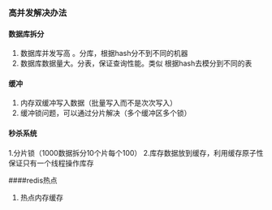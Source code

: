 ### 高并发解决办法

#### 数据库拆分

1. 数据库并发写高 。分库，根据hash分不到不同的机器
2. 数据库数据量大。分表，保证查询性能。类似 根据hash去模分到不同的表

#### 缓冲

1. 内存双缓冲写入数据（批量写入而不是次次写入）
2. 缓冲锁问题，可以通过分片解决（多个缓冲区多个锁）


#### 秒杀系统
1.分片锁（1000数据拆分10个片每个100）
2.库存数据放到缓存，利用缓存原子性保证只有一个线程操作库存


####redis热点
1. 热点内存缓存